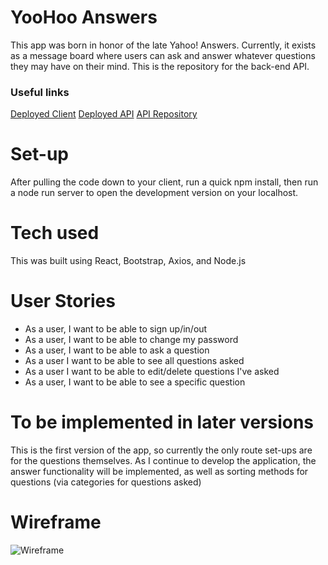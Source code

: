 # YooHoo Answers

This app was born in honor of the late Yahoo! Answers. Currently, it exists as a message board where users can ask and answer whatever questions they may have on their mind.
This is the repository for the back-end API.

### Useful links

[Deployed Client](https://thelenaburger.github.io/capstone-client/)
[Deployed API](https://yoohoo-answers-api.herokuapp.com)
[API Repository](https://github.com/TheLenaburger/capstone-api)

# Set-up

After pulling the code down to your client, run a quick npm install, then run a node run server to open the development version on your localhost.

# Tech used

This was built using React, Bootstrap, Axios, and Node.js

# User Stories

- As a user, I want to be able to sign up/in/out
- As a user, I want to be able to change my password
- As a user, I want to be able to ask a question
- As a user I want to be able to see all questions asked
- As a user I want to be able to edit/delete questions I've asked
- As a user, I want to be able to see a specific question

# To be implemented in later versions

This is the first version of the app, so currently the only route set-ups are for the questions themselves. As I continue to develop the application, the answer functionality will be implemented, as well as sorting methods for questions (via categories for questions asked)

# Wireframe

![Wireframe](https://i.imgur.com/AtdDmJB.jpeg)
